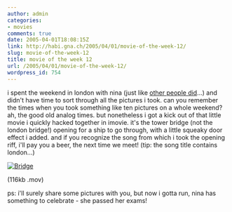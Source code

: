 ```yaml
---
author: admin
categories:
- movies
comments: true
date: 2005-04-01T18:08:15Z
link: http://habi.gna.ch/2005/04/01/movie-of-the-week-12/
slug: movie-of-the-week-12
title: movie of the week 12
url: /2005/04/01/movie-of-the-week-12/
wordpress_id: 754
---
```


i spent the weekend in london with nina (just like [other people did](http://www.kozary.com/blog/miklos/index.php?p=45)...) and didn't have time to sort through all the pictures i took. can you remember the times when you took something like ten pictures on a whole weekend? ah, the good old analog times. but nonetheless i got a kick out of that little movie i quickly hacked together in imovie. it's the tower bridge (not the london bridge!) opening for a ship to go through, with a little squeaky door effect i added. and if you recognize the song from which i took the opening riff, i'll pay you a beer, the next time we meet! (tip: the song title contains london...)



[![Bridge](http://habi.gna.ch/blog/images/bridge-tm.jpg)](http://habi.gna.ch/blog/images/bridge.mov) 
  
(116kb .mov)



ps: i'll surely share some pictures with you, but now i gotta run, nina has something to celebrate - she passed her exams!

